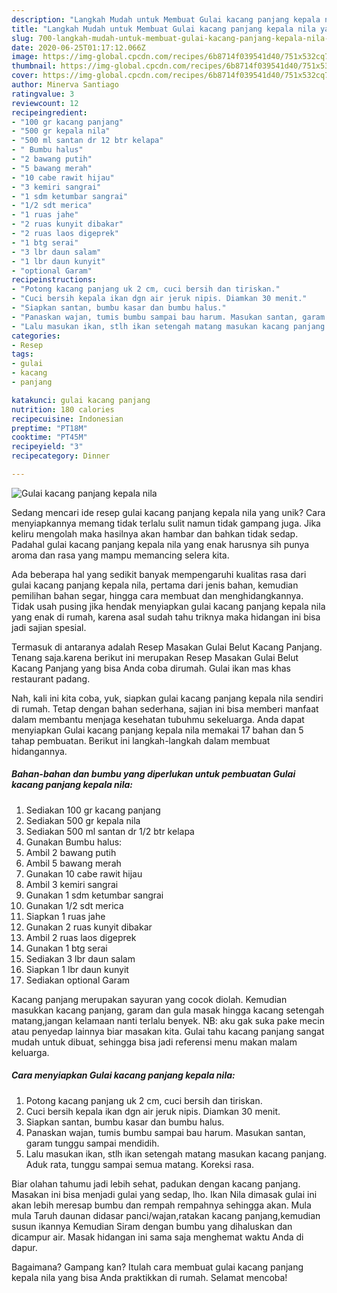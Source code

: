 ```yaml
---
description: "Langkah Mudah untuk Membuat Gulai kacang panjang kepala nila yang Bisa Manjain Lidah"
title: "Langkah Mudah untuk Membuat Gulai kacang panjang kepala nila yang Bisa Manjain Lidah"
slug: 700-langkah-mudah-untuk-membuat-gulai-kacang-panjang-kepala-nila-yang-bisa-manjain-lidah
date: 2020-06-25T01:17:12.066Z
image: https://img-global.cpcdn.com/recipes/6b8714f039541d40/751x532cq70/gulai-kacang-panjang-kepala-nila-foto-resep-utama.jpg
thumbnail: https://img-global.cpcdn.com/recipes/6b8714f039541d40/751x532cq70/gulai-kacang-panjang-kepala-nila-foto-resep-utama.jpg
cover: https://img-global.cpcdn.com/recipes/6b8714f039541d40/751x532cq70/gulai-kacang-panjang-kepala-nila-foto-resep-utama.jpg
author: Minerva Santiago
ratingvalue: 3
reviewcount: 12
recipeingredient:
- "100 gr kacang panjang"
- "500 gr kepala nila"
- "500 ml santan dr 12 btr kelapa"
- " Bumbu halus"
- "2 bawang putih"
- "5 bawang merah"
- "10 cabe rawit hijau"
- "3 kemiri sangrai"
- "1 sdm ketumbar sangrai"
- "1/2 sdt merica"
- "1 ruas jahe"
- "2 ruas kunyit dibakar"
- "2 ruas laos digeprek"
- "1 btg serai"
- "3 lbr daun salam"
- "1 lbr daun kunyit"
- "optional Garam"
recipeinstructions:
- "Potong kacang panjang uk 2 cm, cuci bersih dan tiriskan."
- "Cuci bersih kepala ikan dgn air jeruk nipis. Diamkan 30 menit."
- "Siapkan santan, bumbu kasar dan bumbu halus."
- "Panaskan wajan, tumis bumbu sampai bau harum. Masukan santan, garam tunggu sampai mendidih."
- "Lalu masukan ikan, stlh ikan setengah matang masukan kacang panjang. Aduk rata, tunggu sampai semua matang. Koreksi rasa."
categories:
- Resep
tags:
- gulai
- kacang
- panjang

katakunci: gulai kacang panjang 
nutrition: 180 calories
recipecuisine: Indonesian
preptime: "PT18M"
cooktime: "PT45M"
recipeyield: "3"
recipecategory: Dinner

---
```



![Gulai kacang panjang kepala nila](https://img-global.cpcdn.com/recipes/6b8714f039541d40/751x532cq70/gulai-kacang-panjang-kepala-nila-foto-resep-utama.jpg)

Sedang mencari ide resep gulai kacang panjang kepala nila yang unik? Cara menyiapkannya memang tidak terlalu sulit namun tidak gampang juga. Jika keliru mengolah maka hasilnya akan hambar dan bahkan tidak sedap. Padahal gulai kacang panjang kepala nila yang enak harusnya sih punya aroma dan rasa yang mampu memancing selera kita.

Ada beberapa hal yang sedikit banyak mempengaruhi kualitas rasa dari gulai kacang panjang kepala nila, pertama dari jenis bahan, kemudian pemilihan bahan segar, hingga cara membuat dan menghidangkannya. Tidak usah pusing jika hendak menyiapkan gulai kacang panjang kepala nila yang enak di rumah, karena asal sudah tahu triknya maka hidangan ini bisa jadi sajian spesial.

Termasuk di antaranya adalah Resep Masakan Gulai Belut Kacang Panjang. Tenang saja.karena berikut ini merupakan Resep Masakan Gulai Belut Kacang Panjang yang bisa Anda coba dirumah. Gulai ikan mas khas restaurant padang.


Nah, kali ini kita coba, yuk, siapkan gulai kacang panjang kepala nila sendiri di rumah. Tetap dengan bahan sederhana, sajian ini bisa memberi manfaat dalam membantu menjaga kesehatan tubuhmu sekeluarga. Anda dapat menyiapkan Gulai kacang panjang kepala nila memakai 17 bahan dan 5 tahap pembuatan. Berikut ini langkah-langkah dalam membuat hidangannya.

<!--inarticleads1-->

##### Bahan-bahan dan bumbu yang diperlukan untuk pembuatan Gulai kacang panjang kepala nila:

1. Sediakan 100 gr kacang panjang
1. Sediakan 500 gr kepala nila
1. Sediakan 500 ml santan dr 1/2 btr kelapa
1. Gunakan  Bumbu halus:
1. Ambil 2 bawang putih
1. Ambil 5 bawang merah
1. Gunakan 10 cabe rawit hijau
1. Ambil 3 kemiri sangrai
1. Gunakan 1 sdm ketumbar sangrai
1. Gunakan 1/2 sdt merica
1. Siapkan 1 ruas jahe
1. Gunakan 2 ruas kunyit dibakar
1. Ambil 2 ruas laos digeprek
1. Gunakan 1 btg serai
1. Sediakan 3 lbr daun salam
1. Siapkan 1 lbr daun kunyit
1. Sediakan optional Garam


Kacang panjang merupakan sayuran yang cocok diolah. Kemudian masukkan kacang panjang, garam dan gula masak hingga kacang setengah matang,jangan kelamaan nanti terlalu benyek. NB: aku gak suka pake mecin atau penyedap lainnya biar masakan kita. Gulai tahu kacang panjang sangat mudah untuk dibuat, sehingga bisa jadi referensi menu makan malam keluarga. 

<!--inarticleads2-->

##### Cara menyiapkan Gulai kacang panjang kepala nila:

1. Potong kacang panjang uk 2 cm, cuci bersih dan tiriskan.
1. Cuci bersih kepala ikan dgn air jeruk nipis. Diamkan 30 menit.
1. Siapkan santan, bumbu kasar dan bumbu halus.
1. Panaskan wajan, tumis bumbu sampai bau harum. Masukan santan, garam tunggu sampai mendidih.
1. Lalu masukan ikan, stlh ikan setengah matang masukan kacang panjang. Aduk rata, tunggu sampai semua matang. Koreksi rasa.


Biar olahan tahumu jadi lebih sehat, padukan dengan kacang panjang. Masakan ini bisa menjadi gulai yang sedap, lho. Ikan Nila dimasak gulai ini akan lebih meresap bumbu dan rempah rempahnya sehingga akan. Mula mula Taruh daunan didasar panci/wajan,ratakan kacang panjang,kemudian susun ikannya Kemudian Siram dengan bumbu yang dihaluskan dan dicampur air. Masak hidangan ini sama saja menghemat waktu Anda di dapur. 

Bagaimana? Gampang kan? Itulah cara membuat gulai kacang panjang kepala nila yang bisa Anda praktikkan di rumah. Selamat mencoba!
